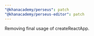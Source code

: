```yaml
---
"@khanacademy/perseus": patch
"@khanacademy/perseus-editor": patch
---
```


Removing final usage of createReactApp.
